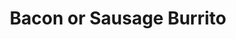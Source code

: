 ---
title: "Bacon or Sausage Burrito"
price: "$10.00"
category: "Breakfast"
img: "src/images/menu/burrito.jpg"
desc: "Filled with home fried potatoes, scrambled eggs, and cheese with your choice of bacon or sausage"
---